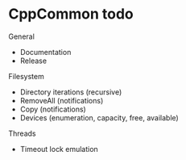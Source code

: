 # CppCommon todo

General
  * Documentation
  * Release

Filesystem
  * Directory iterations (recursive)
  * RemoveAll (notifications)
  * Copy (notifications)
  * Devices (enumeration, capacity, free, available)

Threads
  * Timeout lock emulation

